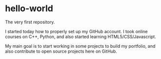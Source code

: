 # hello-world
The very first repository.

I started today how to properly set up my GitHub account. I took online courses on C++, Python, and also started learning  HTML5/CSS/Javascript. 

My main goal is to start working in some projects to build my portfolio, and also contribute to open source projects here on GitHub.
